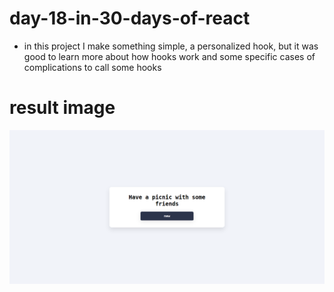 # day-18-in-30-days-of-react 

- in this project I make something simple, a personalized hook, but it was good to learn more about how hooks work and some specific cases of complications to call some hooks

# result image  

![](site.png)